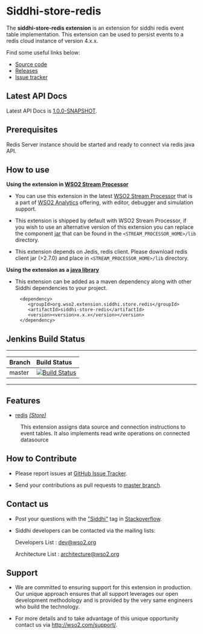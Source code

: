 Siddhi-store-redis
======================================

The **siddhi-store-redis extension** is an extension for siddhi redis event table implementation. This extension can be 
used to persist events to a
redis cloud instance of version 4.x.x.

Find some useful links below:

* <a target="_blank" href="https://github.com/wso2-extensions/siddhi-store-redis">Source code</a>
* <a target="_blank" href="https://github.com/wso2-extensions/siddhi-store-redis/releases">Releases</a>
* <a target="_blank" href="https://github.com/wso2-extensions/siddhi-store-redis/issues">Issue tracker</a>

## Latest API Docs 

Latest API Docs is <a target="_blank" href="https://wso2-extensions.github.io/siddhi-store-redis/api/1.0.0-SNAPSHOT">1.0.0-SNAPSHOT</a>.

## Prerequisites
 
Redis Server instance should be started and ready to connect via redis java API.

## How to use 

**Using the extension in <a target="_blank" href="https://github.com/wso2/product-sp">WSO2 Stream Processor</a>**

* You can use this extension in the latest <a target="_blank" href="https://github.com/wso2/product-sp/releases">WSO2 Stream Processor</a> that is a part of <a target="_blank" href="http://wso2.com/analytics?utm_source=gitanalytics&utm_campaign=gitanalytics_Jul17">WSO2 Analytics</a> offering, with editor, debugger and simulation support. 

* This extension is shipped by default with WSO2 Stream Processor, if you wish to use an alternative version of this 
extension you can replace the component <a target="_blank" href="https://github
.com/wso2-extensions/siddhi-store-redis/releases">jar</a> that can be found in the `<STREAM_PROCESSOR_HOME>/lib` 
directory.
* This extension depends on Jedis, redis client. Please download redis client jar (>2.7.0) and place in `<STREAM_PROCESSOR_HOME>/lib` directory.

**Using the extension as a <a target="_blank" href="https://wso2.github.io/siddhi/documentation/running-as-a-java-library">java library</a>**

* This extension can be added as a maven dependency along with other Siddhi dependencies to your project.

```
     <dependency>
        <groupId>org.wso2.extension.siddhi.store.redis</groupId>
        <artifactId>siddhi-store-redis</artifactId>
        <version><version>x.x.x</version></version>
     </dependency>
```

## Jenkins Build Status

---

|  Branch | Build Status |
| :------ |:------------ | 
| master  | [![Build Status](https://wso2.org/jenkins/job/siddhi/job/siddhi-store-redis/badge/icon)](https://wso2.org/jenkins/job/siddhi/job/siddhi-store-redis/) |

---

## Features

* <a target="_blank" href="https://wso2-extensions.github.io/siddhi-store-redis/api/1.0.0-SNAPSHOT/#redis-store">redis</a> *<a target="_blank" href="https://wso2.github.io/siddhi/documentation/siddhi-4.0/#store">(Store)</a>*<br><div style="padding-left: 1em;"><p>This extension assigns data source and connection instructions to event tables. It also implements read write operations on connected datasource</p></div>

## How to Contribute
 
  * Please report issues at <a target="_blank" href="https://github
  .com/wso2-extensions/siddhi-store-redis/issues">GitHub
   Issue Tracker</a>.
  
  * Send your contributions as pull requests to <a target="_blank" href="https://github
  .com/wso2-extensions/siddhi-store-redis/tree/master">master branch</a>. 
 
## Contact us 

 * Post your questions with the <a target="_blank" href="http://stackoverflow.com/search?q=siddhi">"Siddhi"</a> tag in <a target="_blank" href="http://stackoverflow.com/search?q=siddhi">Stackoverflow</a>. 
 
 * Siddhi developers can be contacted via the mailing lists:
 
    Developers List   : [dev@wso2.org](mailto:dev@wso2.org)
    
    Architecture List : [architecture@wso2.org](mailto:architecture@wso2.org)
 
## Support 

* We are committed to ensuring support for this extension in production. Our unique approach ensures that all support leverages our open development methodology and is provided by the very same engineers who build the technology. 

* For more details and to take advantage of this unique opportunity contact us via <a target="_blank" href="http://wso2.com/support?utm_source=gitanalytics&utm_campaign=gitanalytics_Jul17">http://wso2.com/support/</a>. 
